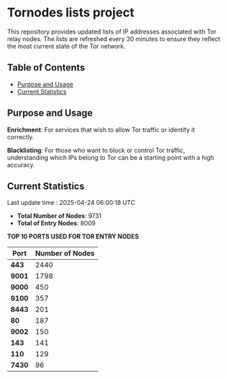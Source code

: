 # Tornodes lists project

This repository provides updated lists of IP addresses associated with Tor relay nodes. The lists are refreshed every 30 minutes to ensure they reflect the most current state of the Tor network.

## Table of Contents

- [Purpose and Usage](#purpose-and-usage)
- [Current Statistics](#current-statistics)


## Purpose and Usage

**Enrichment**: For services that wish to allow Tor traffic or identify it correctly.

**Blacklisting**: For those who want to block or control Tor traffic, understanding which IPs belong to Tor can be a starting point with a high accuracy.

## Current Statistics

Last update time : 2025-04-24 06:00:18 UTC

- **Total Number of Nodes**: 9731
- **Total of Entry Nodes**: 8009

**TOP 10 PORTS USED FOR TOR ENTRY NODES**

| **Port** | **Number of Nodes** |
|------|-----------------|
| **443**   | 2440  |
| **9001**   | 1798  |
| **9000**   | 450  |
| **9100**   | 357  |
| **8443**   | 201  |
| **80**   | 187  |
| **9002**   | 150  |
| **143**   | 141  |
| **110**   | 129  |
| **7430**   | 96  |

